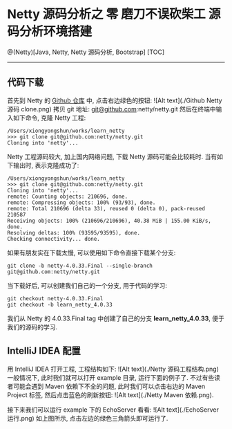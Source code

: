 # Netty 源码分析之 零 磨刀不误砍柴工 源码分析环境搭建
@(Netty)[Java, Netty, Netty 源码分析, Bootstrap]
[TOC]


----------

## 代码下载
首先到 Netty 的 [Github 仓库](https://github.com/netty/netty) 中, 点击右边绿色的按钮:
![Alt text](./Github Netty 源码 clone.png)
拷贝 git 地址: git@github.com:netty/netty.git
然后在终端中输入如下命令, 克隆 Netty 工程:
```
/Users/xiongyongshun/works/learn_netty
>>> git clone git@github.com:netty/netty.git
Cloning into 'netty'...
```
Netty 工程源码较大, 加上国内网络问题, 下载 Netty 源码可能会比较耗时.
当有如下输出时, 表示克隆成功了:
```
/Users/xiongyongshun/works/learn_netty
>>> git clone git@github.com:netty/netty.git
Cloning into 'netty'...
remote: Counting objects: 210696, done.
remote: Compressing objects: 100% (93/93), done.
remote: Total 210696 (delta 33), reused 0 (delta 0), pack-reused 210587
Receiving objects: 100% (210696/210696), 40.38 MiB | 155.00 KiB/s, done.
Resolving deltas: 100% (93595/93595), done.
Checking connectivity... done.
```
如果有朋友实在下载太慢, 可以使用如下命令直接下载某个分支:
```
git clone -b netty-4.0.33.Final --single-branch git@github.com:netty/netty.git
```
当下载好后, 可以创建我们自己的一个分支, 用于代码的学习:
```
git checkout netty-4.0.33.Final
git checkout -b learn_netty_4.0.33
```
我们从 Netty 的 4.0.33.Final tag 中创建了自己的分支 **learn_netty_4.0.33**, 便于我们的源码的学习.

## IntelliJ IDEA 配置
用 IntelliJ IDEA 打开工程, 工程结构如下:
![Alt text](./Netty 源码工程结构.png)
一般情况下, 此时我们就可以打开 example 目录, 运行下面的例子了.
不过有些读者可能会遇到 Maven 依赖下不全的问题, 此时我们可以点击右边的 Maven Project 标签, 然后点击蓝色的刷新按钮:
![Alt text](./Netty Maven 依赖.png).

接下来我们可以运行 example 下的 EchoServer 看看:
![Alt text](./EchoServer 运行.png)
如上图所示, 点击左边的绿色三角箭头即可运行了.
